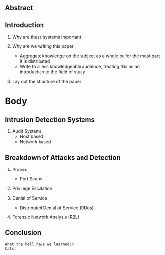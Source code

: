 Abstract
-------------

Introduction
-----------------
1.  Why are these systems important

2.  Why are we writing this paper
    * Aggregate knowledge on the subject as a whole bc for the most part it is
        distributed
    * Write to a less knowledgeable audience, treating this as an introduction to
        the field of study

3. Lay out the structure of the paper
    

Body
=======
Intrusion Detection Systems
-----------------------------
1.  Audit Systems
    * Host based
    * Network based

Breakdown of Attacks and Detection
------------------------------------
1.  Probes
    * Port Scans

2.  Privilege Escalation
    
2.  Denial of Service
    * Distributed Denial of Service (DDos) 

4.  Forensic Network Analysis (R2L) <!-- TODO: Rename this -->

Conclusion
------------
    What the hell have we learned??
    Cats!


